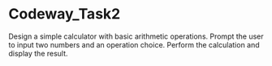 # Codeway_Task2
Design a simple calculator with basic arithmetic operations. Prompt the user to input two numbers and an operation choice. Perform the calculation and display the result.
